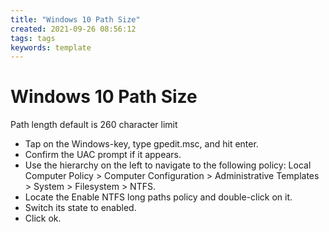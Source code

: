 ```yaml
---
title: "Windows 10 Path Size"
created: 2021-09-26 08:56:12
tags: tags
keywords: template
---
```


# Windows 10 Path Size

Path length default is 260 character limit

- Tap on the Windows-key, type gpedit.msc, and hit enter.
- Confirm the UAC prompt if it appears.
- Use the hierarchy on the left to navigate to the following policy: Local Computer Policy > Computer Configuration > Administrative Templates > System > Filesystem > NTFS.
- Locate the Enable NTFS long paths policy and double-click on it.
- Switch its state to enabled.
- Click ok.
